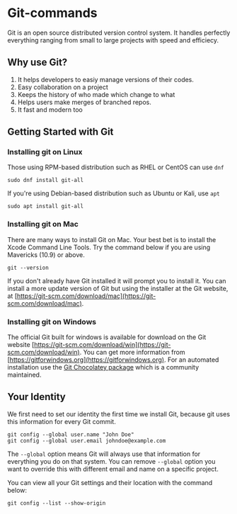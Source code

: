# Git-commands
Git is an open source distributed version control system. 
It handles perfectly everything ranging from small to large projects with speed
and efficiecy. 

## Why use Git?
1. It helps developers to easiy manage versions of their codes.
2. Easy collaboration on a project
3. Keeps the history of who made which change to what
4. Helps users make merges of branched repos.
5. It fast and modern too


## Getting Started with Git
### Installing git on Linux
Those using RPM-based distribution such as RHEL or CentOS can use ``dnf`` 
```
sudo dnf install git-all
```
If you're using Debian-based distribution such as Ubuntu or Kali, use ``apt``
```
sudo apt install git-all
```
### Installing git on Mac
There are many ways to install Git on Mac. Your best bet is to install the Xcode Command Line Tools. Try the command below if you are using Mavericks (10.9) or above.
```
git --version
```
If you don't already have Git installed it will prompt you to install it. You can install a more update version of Git but using the installer at the Git website, at [https://git-scm.com/download/mac](https://git-scm.com/download/mac).

### Installing git on Windows
The official Git built for windows is available for download on the Git website [https://git-scm.com/download/win](https://git-scm.com/download/win).
You can get more information from [https://gitforwindows.org](https://gitforwindows.org).
For an automated installation use the [Git Chocolatey package](https://chocolatey.org/packages/git) which is a community maintained.

## Your Identity
We first need to set our identity the first time we install Git, because git uses this information for every Git commit.
```
git config --global user.name "John Doe"
git config --global user.email johndoe@example.com
```
The ``--global`` option means Git will always use that information for everything you do on that system. You can remove ``--global`` option you want to override this with different email and name on a specific project.

You can view all your Git settings and their location with the command below:
```
git config --list --show-origin
```

